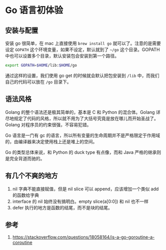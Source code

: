 # Go 语言初体验

## 安装与配置

安装 go 很简单，在 mac 上直接使用 `brew install go` 就可以了。注意的是需要设定 `GOPATH` 这个环境变量，如果不设定，默认就到了 `~/go` 这个目录。GOPATH 中也可以设置多个目录，默认安装包会安装到第一个路径。

```sh
export GOPATH=$HOME/lib:$HOME/go
```

通过这样的设置，我们使用 go get 的时候就会默认把包安装到 `/lib` 中，而我们自己的代码可以放在 `/go` 目录下。

## 语法风格

Golang 的整个语法还是极其简单的，基本是 C 和 Python 的混合体。Golang 详尽地规定了代码的风格，所以就不用为了大括号究竟是放在哪儿而开始圣战了。Golang 对程序员的约束很强，不容易犯错。

Go 语言是一门有 gc 的语言，所以所有变量的生命周期并不是严格限定于作用域的，由编译器来决定使用栈上还是堆上的空间。

Go 的类型总体来说，和 Python 的 duck type 有点像，而和 Java 严格的继承则是完全背道而驰的。

## 有几个不爽的地方

1. nil 字典不能直接赋值，但是 nil slice 可以 append，应该增加一个类似 add 的函数给字典
2. interface 的 nil 始终没有搞明白。empty slice(a[0:0]) 和 nil 也不一样
3. defer 执行的地方是函数的结尾，而不是块的结尾。

## 参考

1. https://stackoverflow.com/questions/18058164/is-a-go-goroutine-a-coroutine
